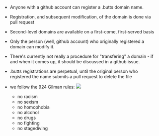 * Anyone with a github account can register a .butts domain name.

* Registration, and subsequent modification, of the domain is done via pull request

* Second-level domains are available on a first-come, first-served basis

* Only the person (well, github account) who originally registered a domain can modify it.

* There's currently not really a procedure for "transfering" a domain - if and when it
  comes up, it should be discussed in a github issue.

* .butts registrations are perpetual, until the original person who registered the name
  submits a pull request to delete the file
  
* we follow the 924 Gilman rules:
![](https://images.duckduckgo.com/iu/?u=http%3A%2F%2Finfotrope.net%2Ffiles%2F2011%2F02%2Fgilmanrules.jpg&f=1)
  - no racism
  - no sexism
  - no homophobia
  - no alcohol
  - no drugs
  - no fighting
  - no stagediving
